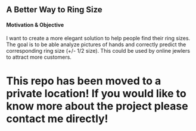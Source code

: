 ## A Better Way to Ring Size

#### Motivation & Objective

I want to create a more elegant solution to help people find their ring sizes. The goal is to be able analyze pictures of hands and correctly predict the corresponding ring size (+/- 1/2 size). This could be used by online jewlers to attract more customers.

# This repo has been moved to a private location! If you would like to know more about the project please contact me directly!
